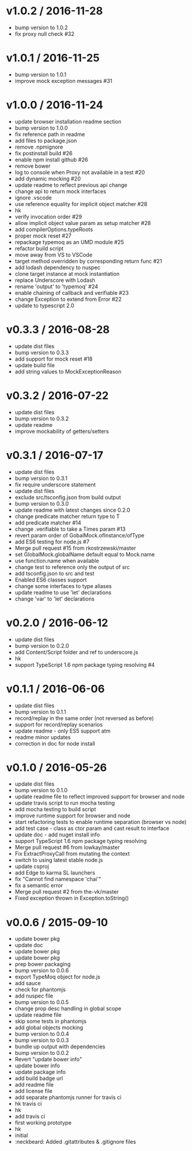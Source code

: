 v1.0.2 / 2016-11-28
===================

  * bump version to 1.0.2
  * fix proxy null check #32

v1.0.1 / 2016-11-25
===================

  * bump version to 1.0.1
  * improve mock exception messages #31

v1.0.0 / 2016-11-24
===================

  * update browser installation readme section
  * bump version to 1.0.0
  * fix reference path in readme
  * add files to package.json
  * remove .npmignore
  * fix postinstall build #26
  * enable npm install github #26
  * remove bower
  * log to console when Proxy not available in a test #20
  * add dynamic mocking #20
  * update readme to reflect previous api change
  * change api to return mock interfaces
  * ignore .vscode
  * use reference equality for implicit object matcher #28
  * hk
  * verify invocation order #29
  * allow implicit object value param as setup matcher #28
  * add compilerOptions.typeRoots
  * proper mock reset #27
  * repackage typemoq as an UMD module #25
  * refactor build script
  * move away from VS to VSCode
  * target method overridden by corresponding return func #21
  * add lodash dependency to nuspec
  * clone target instance at mock instantiation
  * replace Underscore with Lodash
  * rename 'output' to 'typemoq' #24
  * enable chaining of callback and verifiable #23
  * change Exception to extend from Error #22
  * update to typescript 2.0

v0.3.3 / 2016-08-28
===================

  * update dist files
  * bump version to 0.3.3
  * add support for mock reset #18
  * update build file
  * add string values to MockExceptionReason

v0.3.2 / 2016-07-22
===================

  * update dist files
  * bump version to 0.3.2
  * update readme
  * improve mockability of getters/setters

v0.3.1 / 2016-07-17
===================

  * update dist files
  * bump version to 0.3.1
  * fix require underscore statement
  * update dist files
  * exclude src/tsconfig.json from build output
  * bump version to 0.3.0
  * update readme with latest changes since 0.2.0
  * change predicate matcher return type to T
  * add predicate matcher #14
  * change .verifiable to take a Times param #13
  * revert param order of GobalMock.ofInstance/ofType
  * add ES6 testing for node.js #7
  * Merge pull request #15 from rkostrzewski/master
  * set GlobalMock.globalName default equal to Mock.name
  * use function.name when available
  * change test to reference only the output of src
  * add tsconfig.json to src and test
  * Enabled ES6 classes support
  * change some interfaces to type aliases
  * update readme to use 'let' declarations
  * change 'var' to 'let' declarations

v0.2.0 / 2016-06-12
===================

  * update dist files
  * bump version to 0.2.0
  * add Content/Script folder and ref to underscore.js
  * hk
  * support TypeScript 1.6 npm package typing resolving #4

v0.1.1 / 2016-06-06
===================

  * update dist files
  * bump version to 0.1.1
  * record/replay in the same order (not reversed as before)
  * support for record/replay scenarios
  * update readme - only ES5 support atm
  * readme minor updates
  * correction in doc for node install

v0.1.0 / 2016-05-26
===================

  * update dist files
  * bump version to 0.1.0
  * update readme file to reflect improved support for browser and node
  * update travis script to run mocha testing
  * add mocha testing to build script
  * improve runtime support for browser and node
  * start refactoring tests to enable runtime separation (browser vs node)
  * add test case - class as ctor param and cast result to interface
  * update doc - add nuget install info
  * support TypeScript 1.6 npm package typing resolving
  * Merge pull request #6 from lowkay/master
  * Fix ExtractProxyCall from mutating the context
  * switch to using latest stable node.js
  * update csproj
  * add Edge to karma SL launchers
  * fix "Cannot find namespace 'chai'"
  * fix a semantic error
  * Merge pull request #2 from the-vk/master
  * Fixed exception thrown in Exception.toString()

v0.0.6 / 2015-09-10
===================

  * update bower pkg
  * update doc
  * update bower pkg
  * update bower pkg
  * prep bower packaging
  * bump version to 0.0.6
  * export TypeMoq object for node.js
  * add sauce
  * check for phantomjs
  * add nuspec file
  * bump version to 0.0.5
  * change prop desc handling in global scope
  * update readme file
  * skip some tests in phantomjs
  * add global objects mocking
  * bump version to 0.0.4
  * bump version to 0.0.3
  * bundle up output with dependencies
  * bump version to 0.0.2
  * Revert "update bower info"
  * update bower info
  * update package info
  * add build badge url
  * add readme file
  * add license file
  * add separate phantomjs runner for travis ci
  * hk travis ci
  * hk
  * add travis ci
  * first working prototype
  * hk
  * initial
  * :neckbeard: Added .gitattributes & .gitignore files


